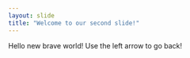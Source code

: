 ```yaml
---
layout: slide
title: "Welcome to our second slide!"
---
```

Hello new brave world!
Use the left arrow to go back!
